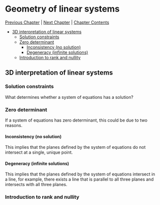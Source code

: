 # Geometry of linear systems <!-- omit in toc -->

[Previous Chapter][prev] | [Next Chapter][next] | [Chapter Contents][index]

[prev]: ./02geometry
[next]: ./04hyperbolic
[index]: ./index

- [3D interpretation of linear systems](#3d-interpretation-of-linear-systems)
  - [Solution constraints](#solution-constraints)
  - [Zero determinant](#zero-determinant)
    - [Inconsistency (no solution)](#inconsistency-no-solution)
    - [Degeneracy (infinite solutions)](#degeneracy-infinite-solutions)
  - [Introduction to rank and nullity](#introduction-to-rank-and-nullity)

## 3D interpretation of linear systems

### Solution constraints

What determines whether a system of equations has a solution?

### Zero determinant

If a system of equations has zero determinant, this could be due to two reasons.

#### Inconsistency (no solution)

This implies that the planes defined by the system of equations do not intersect at a single, unique point.

#### Degeneracy (infinite solutions)

This implies that the planes defined by the system of equations intersect in a line, for example, there exists a line that is parallel to all three planes and intersects with all three planes.

### Introduction to rank and nullity